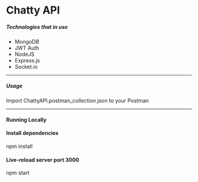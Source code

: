 # Chatty API

##### Technologies that in use
- MongoDB
- JWT Auth
- NodeJS
- Express.js
- Socket.io

---------------
##### Usage
Import ChattyAPI.postman_collection.json to your Postman

---------------
#### Running Locally

#### Install dependencies
npm install

#### Live-reload server port 3000
npm start
